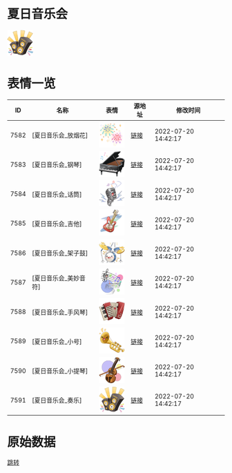 # 夏日音乐会

<img src="./cover.png" height="60" alt="cover" />

# 表情一览

|ID|名称|表情|源地址|修改时间|
|----|----|----|----|----|
|7582|[夏日音乐会_放烟花]|<img src="./pic/007582_%5B夏日音乐会_放烟花%5D.png" height="60" alt="放烟花"/>|[链接](http://i0.hdslb.com/bfs/emote/e5140be445f2f91a12136c73269bc3d7615187de.png)|2022-07-20 14:42:17|
|7583|[夏日音乐会_钢琴]|<img src="./pic/007583_%5B夏日音乐会_钢琴%5D.png" height="60" alt="钢琴"/>|[链接](http://i0.hdslb.com/bfs/emote/58b15e4a195072cc2a5a513493ee7029104aa101.png)|2022-07-20 14:42:17|
|7584|[夏日音乐会_话筒]|<img src="./pic/007584_%5B夏日音乐会_话筒%5D.png" height="60" alt="话筒"/>|[链接](http://i0.hdslb.com/bfs/emote/181af9d51977cf669041b8bc409d931cc10f7b3a.png)|2022-07-20 14:42:17|
|7585|[夏日音乐会_吉他]|<img src="./pic/007585_%5B夏日音乐会_吉他%5D.png" height="60" alt="吉他"/>|[链接](http://i0.hdslb.com/bfs/emote/c7322ce43802d91529ce2ccb081ad6a4ba944e8b.png)|2022-07-20 14:42:17|
|7586|[夏日音乐会_架子鼓]|<img src="./pic/007586_%5B夏日音乐会_架子鼓%5D.png" height="60" alt="架子鼓"/>|[链接](http://i0.hdslb.com/bfs/emote/0582e4d455b2f6ae72decfcf6f7771d68d337fcc.png)|2022-07-20 14:42:17|
|7587|[夏日音乐会_美妙音符]|<img src="./pic/007587_%5B夏日音乐会_美妙音符%5D.png" height="60" alt="美妙音符"/>|[链接](http://i0.hdslb.com/bfs/emote/53e83b089f1d8ba69668b5d0b662886386365f69.png)|2022-07-20 14:42:17|
|7588|[夏日音乐会_手风琴]|<img src="./pic/007588_%5B夏日音乐会_手风琴%5D.png" height="60" alt="手风琴"/>|[链接](http://i0.hdslb.com/bfs/emote/4978505e32b2cdb196d9f544f11af5936f9042c7.png)|2022-07-20 14:42:17|
|7589|[夏日音乐会_小号]|<img src="./pic/007589_%5B夏日音乐会_小号%5D.png" height="60" alt="小号"/>|[链接](http://i0.hdslb.com/bfs/emote/670945c733ae9f52e5d5ee4f0c357e8a24bb93ed.png)|2022-07-20 14:42:17|
|7590|[夏日音乐会_小提琴]|<img src="./pic/007590_%5B夏日音乐会_小提琴%5D.png" height="60" alt="小提琴"/>|[链接](http://i0.hdslb.com/bfs/emote/09a3c82d3d4169da5b1d3af630ca101ae6041a30.png)|2022-07-20 14:42:17|
|7591|[夏日音乐会_奏乐]|<img src="./pic/007591_%5B夏日音乐会_奏乐%5D.png" height="60" alt="奏乐"/>|[链接](http://i0.hdslb.com/bfs/emote/1f5f6f63700c8c8a98732635cc5f18f034de815b.png)|2022-07-20 14:42:17|

# 原始数据

[跳转](./raw.json)

